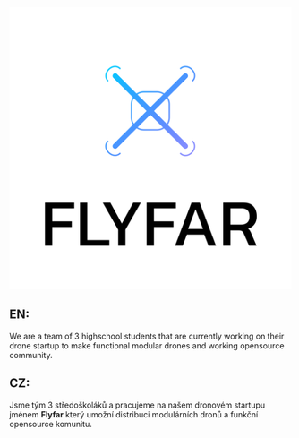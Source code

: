 ![Flyfar logo](/profile/img/ColorText.svg)

## EN:
We are a team of 3 highschool students that are currently working on their drone startup to make functional modular drones and working opensource community.


## CZ:
Jsme tým 3 středoškoláků a pracujeme na našem dronovém startupu jménem **Flyfar** který umožní distribuci modulárních dronů a funkční opensource komunitu.
